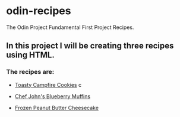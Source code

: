 # odin-recipes
The Odin Project Fundamental First Project Recipes.

## In this project I will be creating three recipes using HTML.
### The recipes are:

* [Toasty Campfire Cookies](https://www.allrecipes.com/recipe/106888/toasty-campfire-cookies/)
c
* [Chef John's Blueberry Muffins](https://www.allrecipes.com/recipe/223041/chef-johns-blueberry-muffins/)

* [Frozen Peanut Butter Cheesecake](hhttps://www.allrecipes.com/recipe/23202/frozen-peanut-butter-cheesecake/)
